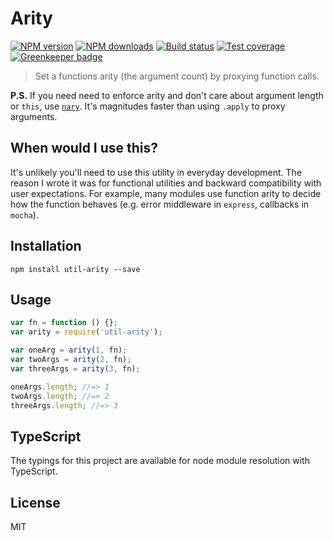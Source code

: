 # Arity

[![NPM version][npm-image]][npm-url]
[![NPM downloads][downloads-image]][downloads-url]
[![Build status][travis-image]][travis-url]
[![Test coverage][coveralls-image]][coveralls-url]
[![Greenkeeper badge](https://badges.greenkeeper.io/blakeembrey/arity.svg)](https://greenkeeper.io/)

> Set a functions arity (the argument count) by proxying function calls.

**P.S.** If you need need to enforce arity and don't care about argument length or `this`, use [`nary`](https://github.com/blakeembrey/nary). It's magnitudes faster than using `.apply` to proxy arguments.

## When would I use this?

It's unlikely you'll need to use this utility in everyday development. The reason I wrote it was for functional utilities and backward compatibility with user expectations. For example, many modules use function arity to decide how the function behaves (e.g. error middleware in `express`, callbacks in `mocha`).

## Installation

```
npm install util-arity --save
```

## Usage

```javascript
var fn = function () {};
var arity = require('util-arity');

var oneArg = arity(1, fn);
var twoArgs = arity(2, fn);
var threeArgs = arity(3, fn);

oneArgs.length; //=> 1
twoArgs.length; //=> 2
threeArgs.length; //=> 3
```

## TypeScript

The typings for this project are available for node module resolution with TypeScript.

## License

MIT

[npm-image]: https://img.shields.io/npm/v/util-arity.svg?style=flat
[npm-url]: https://npmjs.org/package/util-arity
[downloads-image]: https://img.shields.io/npm/dm/util-arity.svg?style=flat
[downloads-url]: https://npmjs.org/package/util-arity
[travis-image]: https://img.shields.io/travis/blakeembrey/arity.svg?style=flat
[travis-url]: https://travis-ci.org/blakeembrey/arity
[coveralls-image]: https://img.shields.io/coveralls/blakeembrey/arity.svg?style=flat
[coveralls-url]: https://coveralls.io/r/blakeembrey/arity?branch=master
